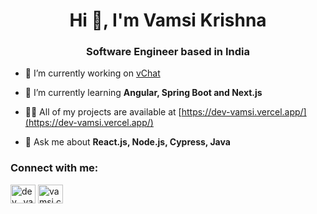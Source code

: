 <h1 align="center">Hi 👋, I'm Vamsi Krishna</h1>
<h3 align="center">Software Engineer based in India</h3>

- 🔭 I’m currently working on [vChat](https://github.com/dev-vamsi/vChat)

- 🌱 I’m currently learning **Angular, Spring Boot and Next.js**

- 👨‍💻 All of my projects are available at [https://dev-vamsi.vercel.app/](https://dev-vamsi.vercel.app/)

- 💬 Ask me about **React.js, Node.js, Cypress, Java**

<h3 align="left">Connect with me:</h3>
<p align="left">
<a href="https://twitter.com/dev__vamsi" target="blank"><img align="center" src="https://raw.githubusercontent.com/rahuldkjain/github-profile-readme-generator/master/src/images/icons/Social/twitter.svg" alt="dev__vamsi" height="30" width="40" /></a>
<a href="https://instagram.com/dev__vamsi" target="blank"><img align="center" src="https://raw.githubusercontent.com/rahuldkjain/github-profile-readme-generator/master/src/images/icons/Social/instagram.svg" alt="vamsi.code" height="30" width="40" /></a>
</p>

